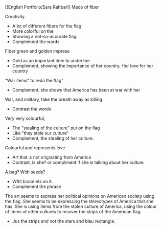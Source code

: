 [[English Portfolio/Sara Rahbar]]
Made of fiber

Creativity 
- A lot of different fibers for the flag
- More colorful on the 
- Showing a not-so-accurate flag
- Complement the words 



Fiber green and golden imprese 
- Gold as an important item to underline
- Complement, showing the importance of her country. Her love for her country




"War items" to redo the flag"
- Complement, she shows that America has been at war with her 


War, and military, take the breath away as killing
- Contrast the words




Very very colourful, 
- The "stealing of the culture" put on the flag
- Like "they stole our culture"
- Complement, the stealing of her culture.


Colourful and represents love 
- Art that is not originating from America
- Contrast, is she? or compliment if she is talking about her culture


A bag? With seeds? 
- WIht bracelets on it. 
- Complement the phrase



The art seems to express her political opinions on American society using the flag. She seems to be expressing the stereotypes of America that she has.
She is using items from the stolen culture of America, using the colour of items of other cultures to recover the strips of the American flag.
- Jus the strips and not the stars and bleu rectangle.

